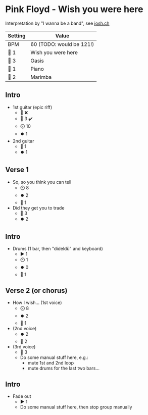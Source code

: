 # Pink Floyd - Wish you were here

Interpretation by "I wanna be a band", see [josh.ch](http://josh.ch)

| Setting | Value |
| --- | --- |
| BPM | 60 (TODO: would be 121!) |
| 🎸 1 | Wish you were here |
| 🎸 3 | Oasis |
| 🎹 1 | Piano |
| 🎹 2 | Marimba |

## Intro

- 1st guitar (epic riff)
    - 🎤 ❌
    - 🎸 3 ✔️
    - ⏲️ 10
    - ⏺️ 1
- 2nd guitar
    - 🎸 1
    - ⏺️ 1

## Verse 1

- So, so you think you can tell
    - ⏲️ 8
    - ⏺️ 2
    - 🎸 1
- Did they get you to trade
    - 🎸 3
    - ⏺️ 2

## Intro

- Drums (1 bar, then "dideldü" and keyboard)
    - ▶️ 1
    - ⏲️ 1
    - ⏺️ 0
    - 🎹 1

## Verse 2 (or chorus)

- How I wish... (1st voice)
    - ⏲️ 8
    - ⏺️ 2
    - 🎹 1
- (2nd voice)
    - ⏺️ 2
    - 🎹 2
- (3rd voice)
    - 🎸 3
    - Do some manual stuff here, e.g.:
        - mute 1st and 2nd loop
        - mute drums for the last two bars...

## Intro

- Fade out
    - ▶️ 1
    - Do some manual stuff here, then stop group manually
